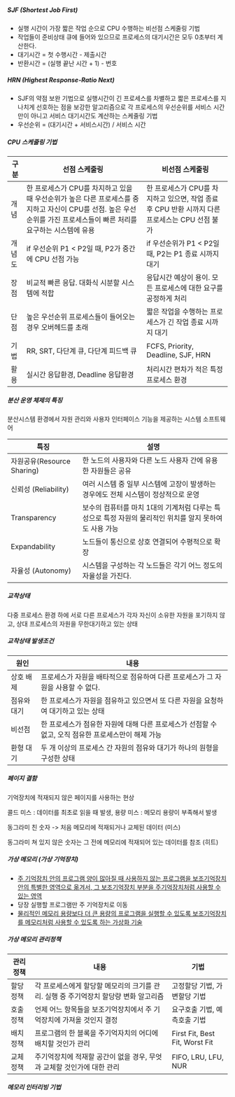 ##### SJF (Shortest Job First)

- 실행 시간이 가장 짧은 작업 순으로 CPU 수행하는 비선점 스케줄링 기법
- 작업들이 준비상태 큐에 들어와 있으므로 프로세스의 대기시간은 모두 0초부터 계산한다.
- 대기시간 = 첫 수행시간 - 제출시간
- 반환시간 = (실행 끝난 시간 + 1) - 번호



##### HRN (Highest Response-Ratio Next)

- SJF의 약점 보완 기법으로 실행시간이 긴 프로세스를 차별하고 짧은 프로세스를 지나치게 선호하는 점을 보강한 알고리즘으로 각 프로세스의 우선순위를 서비스 시간만이 아니고 서비스 대기시간도 계산하는 스케줄링 기법
- 우선순위 = (대기시간 + 서비스시간) / 서비스 시간



##### CPU 스케줄링 기법

| 구분   | 선점 스케줄링                                                | 비선점 스케줄링                                              |
| ------ | ------------------------------------------------------------ | ------------------------------------------------------------ |
| 개념   | 한 프로세스가 CPU를 차지하고 있을 때 우선순위가 높은 다른 프로세스를 중지하고 자신이 CPU를 선점. 높은 우선순위를 가진 프로세스들이 빠른 처리를 요구하는 시스템에 유용 | 한 프로세스가 CPU를 차지하고 있으면, 작업 종료 후 CPU 반환 시까지 다른 프로세스는 CPU 선점 불가 |
| 개념도 | if 우선순위 P1 < P2일 때, P2가 중간에 CPU 선점 가능          | if 우선순위가 P1 < P2일 때, P2는 P1 종료 시까지 대기         |
| 장점   | 비교적 빠른 응답. 대화식 시분할 시스템에 적합                | 응답시간 예상이 용이. 모든 프로세스에 대한 요구를 공정하게 처리 |
| 단점   | 높은 우선순위 프로세스들이 들어오는 경우 오버헤드를 초래     | 짧은 작업을 수행하는 프로세스가 긴 작업 종료 시까지 대기     |
| 기법   | RR, SRT, 다단계 큐, 다단계 피드백 큐                         | FCFS, Priority, Deadline, SJF, HRN                           |
| 활용   | 실시간 응답환경, Deadline 응답환경                           | 처리시간 편차가 적은 특정 프로세스 환경                      |



##### 분산 운영 체제의 특징

분산시스템 환경에서 자원 관리와 사용자 인터페이스 기능을 제공하는 시스템 소프트웨어

| 특징                       | 설명                                                         |
| -------------------------- | ------------------------------------------------------------ |
| 자원공유(Resource Sharing) | 한 노드의 사용자와 다른 노드 사용자 간에 유용한 자원들은 공유 |
| 신뢰성 (Reliability)       | 여러 시스템 중 일부 시스템에 고장이 발생하는 경우에도 전체 시스템이 정상적으로 운영 |
| Transparency               | 보수의 컴퓨터를 마치 1대의 기계처럼 다루는 특성으로 특정 자원의 물리적인 위치를 알지 못하여도 사용 가능 |
| Expandability              | 노드들이 통신으로 상호 연결되어 수평적으로 확장              |
| 자율성 (Autonomy)          | 시스템을 구성하는 각 노드들은 각기 어느 정도의 자율성을 가진다. |



##### 교착상태

다중 프로세스 환경 하에 서로 다른 프로세스가 각자 자신이 소유한 자원을 포기하지 않고, 상대 프로세스의 자원을 무한대기하고 있는 상태



##### 교착상태 발생조건

| 원인        | 내용                                                         |
| ----------- | ------------------------------------------------------------ |
| 상호 배제   | 프로세스가 자원을 배타적으로 점유하여 다른 프로세스가 그 자원을 사용할 수 없다. |
| 점유와 대기 | 한 프로세스가 자원을 점유하고 있으면서 또 다른 자원을 요청하여 대기하고 있는 상태 |
| 비선점      | 한 프로세스가 점유한 자원에 대해 다른 프로세스가 선점할 수 없고, 오직 점유한 프로세스만이 해제 가능 |
| 환형 대기   | 두 개 이상의 프로세스 간 자원의 점유와 대기가 하나의 원형을 구성한 상태 |



##### 페이지 결함

기억장치에 적재되지 않은 페이지를 사용하는 현상

콜드 미스 : 데이터를 최초로 읽을 때 발생, 용량 미스 : 메모리 용량이 부족해서 발생

동그라미 친 숫자 -> 처음 메모리에 적재되거나 교체된 데이터 (미스)

동그라미 쳐 있지 않은 숫자는 그 전에 메모리에 적재되어 있는 데이터를 참조 (히트)



##### 가상 메모리 (가상 기억장치)

- <u>주 기억장치 안의 프로그램 양이 많아질 때 사용하지 않는 프로그램을 보조기억장치 안의 특별한 영역으로 옮겨서, 그 보조기억장치 부분을 주기억장치처럼 사용할 수 있는 영역</u>
- 당장 실행할 프로그램만 주 기억장치로 이동
- <u>물리적인 메모리 용량보다 더 큰 용량의 프로그램을 실행할 수 있도록 보조기억장치를 메모리처럼 사용할 수 있도록 하는 가상화 기술</u>



##### 가상 메모리 관리정책

| 관리정책  | 내용                                                         | 기법                           |
| --------- | ------------------------------------------------------------ | ------------------------------ |
| 할당 정책 | 각 프로세스에게 할당할 메모리의 크기를 관리. 실행 중 주기억장치 할당량 변화 알고리즘 | 고정할당 기법, 가변할당 기법   |
| 호출 정책 | 언제 어느 항목들을 보조기억장치에서 주 기억장치에 가져올 것인지 결정 | 요구호출 기법, 예측호출 기법   |
| 배치 정책 | 프로그램의 한 블록을 주기억자치의 어디에 배치할 것인가 관리  | First Fit, Best Fit, Worst Fit |
| 교체 정책 | 주기억장치에 적재할 공간이 없을 경우, 무엇과 교체할 것인가에 대한 관리 | FIFO, LRU, LFU, NUR            |



##### 메모리 인터리빙 기법

